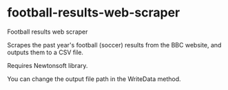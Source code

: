# football-results-web-scraper
Football results web scraper


Scrapes the past year's football (soccer) results from the BBC website, and outputs them to a CSV file. 

Requires Newtonsoft library.

You can change the output file path in the WriteData method. 
